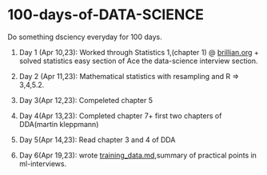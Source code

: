 # 100-days-of-DATA-SCIENCE
Do something dsciency everyday for 100 days.

1. Day 1 (Apr 10,23): Worked through Statistics 1,(chapter 1) @ [brillian.org](https://brilliant.org/courses/advanced-statistics-i/intro-to-stats/into-mystic/3/) + solved statistics easy section of Ace the data-science interview section.

2. Day 2 (Apr 11,23): Mathematical statistics with resampling and R => 3,4,5.2.

3. Day 3(Apr 12,23): Compeleted chapter 5
4. Day 4(Apr 13,23): Completed chapter 7+ first two chapters of DDA(martin kleppmann)
5. Day 5(Apr 14,23): Read chapter 3 and 4 of DDA
6. Day 6(Apr 19,23): wrote [training_data.md](https://github.com/vin136/Machine-Learning-Interview-Questions/blob/main/training_data.md),summary of practical points in ml-interviews.
